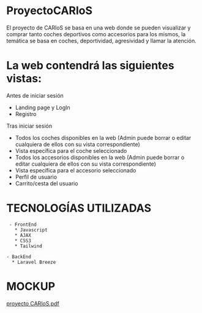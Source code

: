 # ProyectoCARloS
El proyecto de CARloS se basa en una web donde se pueden visualizar y comprar tanto coches deportivos como accesorios para los mismos, la temática se basa en coches, deportividad, agresividad y llamar la atención.

# La web contendrá las siguientes vistas:

  Antes de iniciar sesión  
  - Landing page y LogIn
  - Registro

  Tras iniciar sesión
  - Todos los coches disponibles en la web (Admin puede borrar o editar cualquiera de ellos con su vista correspondiente)
  - Vista específica para el coche seleccionado
  - Todos los accesorios disponibles en la web (Admin puede borrar o editar cualquiera de ellos con su vista correspondiente)
  - Vista específica para el accesorio seleccionado
  - Perfil de usuario
  - Carrito/cesta del usuario
  
 # TECNOLOGÍAS UTILIZADAS
     - FrontEnd
       * Javascript
       * AJAX
       * CSS3
       * Tailwind
      
    - BackEnd
      * Laravel Breeze

 # MOCKUP
[proyecto CARloS.pdf](https://github.com/CarlosMansoPerez/ProyectoCARloS/files/11157819/proyecto.CARloS.pdf)

